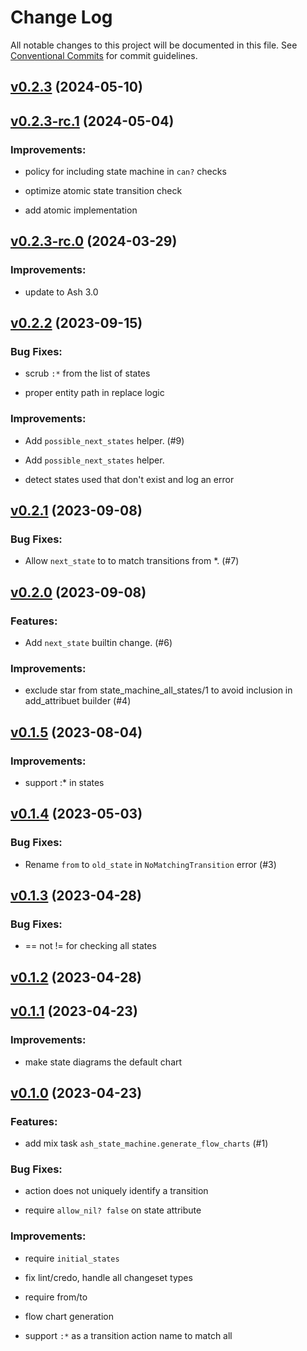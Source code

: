 # Change Log

All notable changes to this project will be documented in this file.
See [Conventional Commits](Https://conventionalcommits.org) for commit guidelines.

<!-- changelog -->

## [v0.2.3](https://github.com/ash-project/ash_state_machine/compare/v0.2.3-rc.1...v0.2.3) (2024-05-10)




## [v0.2.3-rc.1](https://github.com/ash-project/ash_state_machine/compare/v0.2.3-rc.0...v0.2.3-rc.1) (2024-05-04)




### Improvements:

* policy for including state machine in `can?` checks

* optimize atomic state transition check

* add atomic implementation

## [v0.2.3-rc.0](https://github.com/ash-project/ash_state_machine/compare/v0.2.2...v0.2.3-rc.0) (2024-03-29)




### Improvements:

* update to Ash 3.0

## [v0.2.2](https://github.com/ash-project/ash_state_machine/compare/v0.2.1...v0.2.2) (2023-09-15)




### Bug Fixes:

* scrub `:*` from the list of states

* proper entity path in replace logic

### Improvements:

* Add `possible_next_states` helper. (#9)

* Add `possible_next_states` helper.

* detect states used that don't exist and log an error

## [v0.2.1](https://github.com/ash-project/ash_state_machine/compare/v0.2.0...v0.2.1) (2023-09-08)




### Bug Fixes:

* Allow `next_state` to to match transitions from *. (#7)

## [v0.2.0](https://github.com/ash-project/ash_state_machine/compare/v0.1.5...v0.2.0) (2023-09-08)




### Features:

* Add `next_state` builtin change. (#6)

### Improvements:

* exclude star from state_machine_all_states/1 to avoid inclusion in add_attribuet builder (#4)

## [v0.1.5](https://github.com/ash-project/ash_state_machine/compare/v0.1.4...v0.1.5) (2023-08-04)




### Improvements:

* support :* in states

## [v0.1.4](https://github.com/ash-project/ash_state_machine/compare/v0.1.3...v0.1.4) (2023-05-03)




### Bug Fixes:

* Rename `from` to `old_state` in `NoMatchingTransition` error (#3)

## [v0.1.3](https://github.com/ash-project/ash_state_machine/compare/v0.1.2...v0.1.3) (2023-04-28)




### Bug Fixes:

* == not != for checking all states

## [v0.1.2](https://github.com/ash-project/ash_state_machine/compare/v0.1.1...v0.1.2) (2023-04-28)




## [v0.1.1](https://github.com/ash-project/ash_state_machine/compare/v0.1.0...v0.1.1) (2023-04-23)




### Improvements:

* make state diagrams the default chart

## [v0.1.0](https://github.com/ash-project/ash_state_machine/compare/v0.1.0...v0.1.0) (2023-04-23)




### Features:

* add mix task `ash_state_machine.generate_flow_charts` (#1)

### Bug Fixes:

* action does not uniquely identify a transition

* require `allow_nil? false` on state attribute

### Improvements:

* require `initial_states`

* fix lint/credo, handle all changeset types

* require from/to

* flow chart generation

* support `:*` as a transition action name to match all
